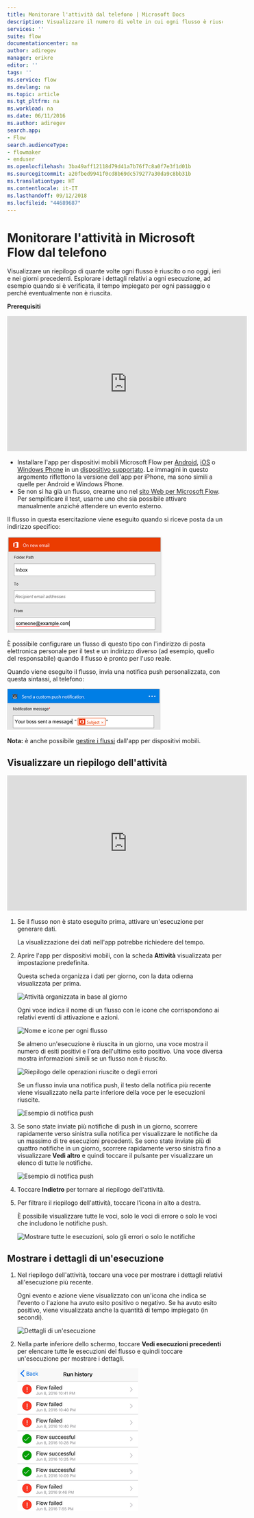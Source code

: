 ```yaml
---
title: Monitorare l'attività dal telefono | Microsoft Docs
description: Visualizzare il numero di volte in cui ogni flusso è riuscito o no, quando si è verificata ogni esecuzione e il tempo impiegato
services: ''
suite: flow
documentationcenter: na
author: adiregev
manager: erikre
editor: ''
tags: ''
ms.service: flow
ms.devlang: na
ms.topic: article
ms.tgt_pltfrm: na
ms.workload: na
ms.date: 06/11/2016
ms.author: adiregev
search.app:
- Flow
search.audienceType:
- flowmaker
- enduser
ms.openlocfilehash: 3ba49aff12118d79d41a7b76f7c8a0f7e3f1d01b
ms.sourcegitcommit: a20fbed9941f0cd8b69dc579277a30da9c8bb31b
ms.translationtype: HT
ms.contentlocale: it-IT
ms.lasthandoff: 09/12/2018
ms.locfileid: "44689687"
---
```

# <a name="monitor-activity-in-microsoft-flow-from-your-phone"></a>Monitorare l'attività in Microsoft Flow dal telefono
Visualizzare un riepilogo di quante volte ogni flusso è riuscito o no oggi, ieri e nei giorni precedenti. Esplorare i dettagli relativi a ogni esecuzione, ad esempio quando si è verificata, il tempo impiegato per ogni passaggio e perché eventualmente non è riuscita.

**Prerequisiti**

<iframe width="560" height="315" src="https://www.youtube.com/embed/vZuYZ64K3tI?list=PL8nfc9haGeb55I9wL9QnWyHp3ctU2_ThF" frameborder="0" allowfullscreen></iframe>

* Installare l'app per dispositivi mobili Microsoft Flow per [Android](https://aka.ms/flowmobiledocsandroid), [iOS](https://aka.ms/flowmobiledocsios) o [Windows Phone](https://aka.ms/flowmobilewindows) in un [dispositivo supportato](getting-started.md#use-the-mobile-app). Le immagini in questo argomento riflettono la versione dell'app per iPhone, ma sono simili a quelle per Android e Windows Phone.
* Se non si ha già un flusso, crearne uno nel [sito Web per Microsoft Flow](https://flow.microsoft.com/). Per semplificare il test, usarne uno che sia possibile attivare manualmente anziché attendere un evento esterno.

Il flusso in questa esercitazione viene eseguito quando si riceve posta da un indirizzo specifico:

![Attivare il flusso alla ricezione di posta dall'indirizzo specifico](./media/mobile-monitor-activity/create-trigger.png)

È possibile configurare un flusso di questo tipo con l'indirizzo di posta elettronica personale per il test e un indirizzo diverso (ad esempio, quello del responsabile) quando il flusso è pronto per l'uso reale.

Quando viene eseguito il flusso, invia una notifica push personalizzata, con questa sintassi, al telefono:

![Inviare notifica push](./media/mobile-monitor-activity/create-event.png)

**Nota:** è anche possibile [gestire i flussi](mobile-manage-flows.md) dall'app per dispositivi mobili.

## <a name="display-a-summary-of-activity"></a>Visualizzare un riepilogo dell'attività
<iframe width="560" height="315" src="https://www.youtube.com/embed/nVCGJamOw6s?list=PL8nfc9haGeb55I9wL9QnWyHp3ctU2_ThF" frameborder="0" allowfullscreen></iframe>

1. Se il flusso non è stato eseguito prima, attivare un'esecuzione per generare dati.
   
    La visualizzazione dei dati nell'app potrebbe richiedere del tempo.
2. Aprire l'app per dispositivi mobili, con la scheda **Attività** visualizzata per impostazione predefinita.
   
    Questa scheda organizza i dati per giorno, con la data odierna visualizzata per prima.
   
    ![Attività organizzata in base al giorno](./media/mobile-monitor-activity/activity-day2.png)
   
    Ogni voce indica il nome di un flusso con le icone che corrispondono ai relativi eventi di attivazione e azioni.
   
    ![Nome e icone per ogni flusso](./media/mobile-monitor-activity/activity-flow-name.png)
   
    Se almeno un'esecuzione è riuscita in un giorno, una voce mostra il numero di esiti positivi e l'ora dell'ultimo esito positivo. Una voce diversa mostra informazioni simili se un flusso non è riuscito.
   
    ![Riepilogo delle operazioni riuscite o degli errori](./media/mobile-monitor-activity/activity-summary.png)
   
    Se un flusso invia una notifica push, il testo della notifica più recente viene visualizzato nella parte inferiore della voce per le esecuzioni riuscite.
   
    ![Esempio di notifica push](./media/mobile-monitor-activity/activity-notification.png)
3. Se sono state inviate più notifiche di push in un giorno, scorrere rapidamente verso sinistra sulla notifica per visualizzare le notifiche da un massimo di tre esecuzioni precedenti. Se sono state inviate più di quattro notifiche in un giorno, scorrere rapidamente verso sinistra fino a visualizzare **Vedi altro** e quindi toccare il pulsante per visualizzare un elenco di tutte le notifiche.
   
    ![Esempio di notifica push](./media/mobile-monitor-activity/activity-notification-list.png)
4. Toccare **Indietro** per tornare al riepilogo dell'attività.
5. Per filtrare il riepilogo dell'attività, toccare l'icona in alto a destra.
   
    È possibile visualizzare tutte le voci, solo le voci di errore o solo le voci che includono le notifiche push.
   
    ![Mostrare tutte le esecuzioni, solo gli errori o solo le notifiche](./media/mobile-monitor-activity/activity-filter.png)

## <a name="show-details-of-a-run"></a>Mostrare i dettagli di un'esecuzione
1. Nel riepilogo dell'attività, toccare una voce per mostrare i dettagli relativi all'esecuzione più recente.
   
     Ogni evento e azione viene visualizzato con un'icona che indica se l'evento o l'azione ha avuto esito positivo o negativo. Se ha avuto esito positivo, viene visualizzata anche la quantità di tempo impiegato (in secondi).
   
    ![Dettagli di un'esecuzione](./media/mobile-monitor-activity/activity-icons.png)
2. Nella parte inferiore dello schermo, toccare **Vedi esecuzioni precedenti** per elencare tutte le esecuzioni del flusso e quindi toccare un'esecuzione per mostrare i dettagli.
   
    ![Cronologia esecuzioni riuscite/non riuscite](./media/mobile-monitor-activity/history-mixed.png)

